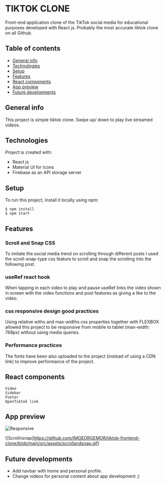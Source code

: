 # TIKTOK CLONE

Front-end application clone of the TikTok social media for educational purposes developed with React js. Probably the most accurate tiktok clone on all Github.

## Table of contents
* [General info](#general-info)
* [Technologies](#technologies)
* [Setup](#setup)
* [Features](#features)
* [React components](#React-components)
* [App preview](#app-preview)
* [Future developments](#future-developments)

## General info
This project is simple tiktok clone. Swipe up/ down to play live streamed videos.
	
## Technologies
Project is created with:
* React js
* Material UI for icons
* Firebase as an API storage server
	
## Setup
To run this project, install it locally using npm:

```
$ npm install
$ npm start
```

## Features
### Scroll and Snap CSS
To imitate the social media trend on scrolling through different posts I used the scroll-snap-type css feature to scroll and snap the scrolling into the following post.

### useRef react hook
When tapping in each video to play and pause useRef links the video shown in screen with the video functions and post features as giving a like to the video.

### css responsive design good practices
Using relative withs and max-widths css properties together with FLEXBOX allowed this project to be responsive from mobile to tablet (max-width: 768px) without using media queries.

### Performance practices
The fonts have been also uploaded to the project (instead of using a CDN link) to improve performance of the project.

## React components
```
Video
Sidebar
Footer
OpenTiktok link
```

## App preview

![Responsive](https://github.com/IMGEORGEMOR/tiktok-frontend-clone/blob/main/src/assets/responsive.gif)

![Scrollnsnap]https://github.com/IMGEORGEMOR/tiktok-frontend-clone/blob/main/src/assets/scrollandsnap.gif)

## Future developments
* Add navbar with home and personal profile.
* Change videos for personal content about app development ;)













